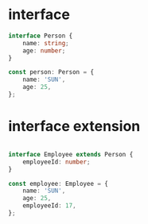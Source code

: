 # interface








``` typescript 
interface Person {
    name: string;
    age: number;
}

const person: Person = {
    name: 'SUN',
    age: 25,
};

```


# interface extension






``` typescript 

interface Employee extends Person {
    employeeId: number;
}

const employee: Employee = {
    name: 'SUN',
    age: 25,
    employeeId: 17,
};
```
